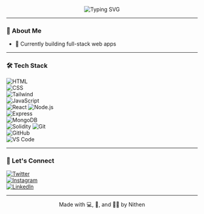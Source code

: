 
<p align="center">
  <img src="https://readme-typing-svg.demolab.com?font=Fira+Code&size=24&pause=1000&color=00FFB2&center=true&vCenter=true&width=440&lines=Hey+Mine+Nithen+BAins" alt="Typing SVG" />
</p>

---

### 🧠 About Me

- 🔭 Currently building full-stack web apps      
---

### 🛠️ Tech Stack
![HTML](https://img.shields.io/badge/-HTML-E34F26?style=flat&logo=html5&logoColor=white)  
![CSS](https://img.shields.io/badge/-CSS-1572B6?style=flat&logo=css3)  
![Tailwind](https://img.shields.io/badge/-Tailwind-38B2AC?style=flat&logo=tailwind-css&logoColor=white)  
![JavaScript](https://img.shields.io/badge/-JavaScript-F7DF1E?style=flat&logo=javascript&logoColor=black)  
![React](https://img.shields.io/badge/-React-61DAFB?style=flat&logo=react) 
![Node.js](https://img.shields.io/badge/-Node.js-339933?style=flat&logo=node.js&logoColor=white)  
![Express](https://img.shields.io/badge/-Express-black?style=flat&logo=express&logoColor=white)  
![MongoDB](https://img.shields.io/badge/-MongoDB-47A248?style=flat&logo=mongodb)  
![Solidity](https://img.shields.io/badge/-Solidity-black?style=flat&logo=solidity&logoColor=white)
![Git](https://img.shields.io/badge/-Git-F05032?style=flat&logo=git&logoColor=white)  
![GitHub](https://img.shields.io/badge/-GitHub-181717?style=flat&logo=github)  
![VS Code](https://img.shields.io/badge/-VSCode-007ACC?style=flat&logo=visual-studio-code)

---


### 🚀 Let's Connect
[![Twitter](https://img.shields.io/badge/Twitter-1DA1F2?style=flat&logo=twitter&logoColor=white)](https://twitter.com/yourhandle)  
[![Instagram](https://img.shields.io/badge/Instagram-E4405F?style=flat&logo=instagram&logoColor=white)](https://instagram.com/yourhandle)  
[![LinkedIn](https://img.shields.io/badge/LinkedIn-0077B5?style=flat&logo=linkedin&logoColor=white)](https://linkedin.com/in/yourprofile)

---

<p align="center">Made with 💻, 🧠, and 🏋️‍♂️ by Nithen</p>
